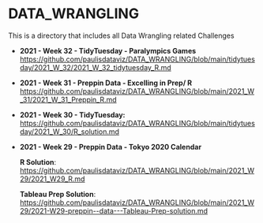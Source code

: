 # DATA_WRANGLING

This is a directory that includes all Data Wrangling related Challenges

* **2021 - Week 32 - TidyTuesday - Paralympics Games**
<https://github.com/paulisdataviz/DATA_WRANGLING/blob/main/tidytuesday/2021_W_32/2021_W_32_tidytuesday_R.md>

* **2021 - Week 31 - Preppin Data - Excelling in Prep/ R**
<https://github.com/paulisdataviz/DATA_WRANGLING/blob/main/2021_W_31/2021_W_31_Preppin_R.md>

* **2021 - Week 30 - TidyTuesday:** <https://github.com/paulisdataviz/DATA_WRANGLING/blob/main/tidytuesday/2021_W_30/R_solution.md>

* **2021 - Week 29 - Preppin Data - Tokyo 2020 Calendar**

  **R Solution**: <https://github.com/paulisdataviz/DATA_WRANGLING/blob/main/2021_W29/2021_W29_R.md>
  
  **Tableau Prep Solution**: <https://github.com/paulisdataviz/DATA_WRANGLING/blob/main/2021_W29/2021-W29-preppin--data---Tableau-Prep-solution.md>
